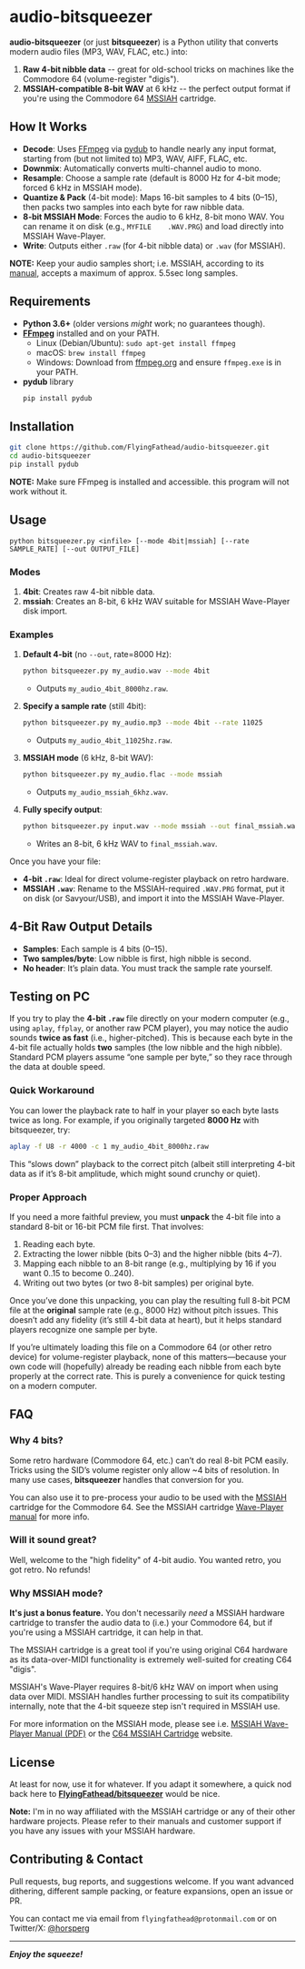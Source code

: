 # audio-bitsqueezer

**audio-bitsqueezer** (or just **bitsqueezer**) is a Python utility that converts modern audio files (MP3, WAV, FLAC, etc.) into:
1. **Raw 4-bit nibble data** -- great for old-school tricks on machines like the Commodore 64 (volume-register "digis").
2. **MSSIAH-compatible 8-bit WAV** at 6 kHz -- the perfect output format if you're using the Commodore 64 [MSSIAH](https://mssiah.com/) cartridge.

## How It Works

- **Decode**: Uses [FFmpeg](https://ffmpeg.org/) via [pydub](https://github.com/jiaaro/pydub) to handle nearly any input format, starting from (but not limited to) MP3, WAV, AIFF, FLAC, etc.  
- **Downmix**: Automatically converts multi-channel audio to mono.  
- **Resample**: Choose a sample rate (default is 8000 Hz for 4-bit mode; forced 6 kHz in MSSIAH mode).  
- **Quantize & Pack** (4-bit mode): Maps 16-bit samples to 4 bits (0–15), then packs two samples into each byte for raw nibble data.  
- **8-bit MSSIAH Mode**: Forces the audio to 6 kHz, 8-bit mono WAV. You can rename it on disk (e.g., `MYFILE    .WAV.PRG`) and load directly into MSSIAH Wave-Player.  
- **Write**: Outputs either `.raw` (for 4-bit nibble data) or `.wav` (for MSSIAH).  

**NOTE:** Keep your audio samples short; i.e. MSSIAH, according to its [manual](https://mssiah.com/files/MSSIAH_WavePlayer.pdf), accepts a maximum of approx. 5.5sec long samples.

## Requirements

- **Python 3.6+** (older versions *might* work; no guarantees though).  
- [**FFmpeg**](https://ffmpeg.org/download.html) installed and on your PATH.  
  - Linux (Debian/Ubuntu): `sudo apt-get install ffmpeg`  
  - macOS: `brew install ffmpeg`  
  - Windows: Download from [ffmpeg.org](https://ffmpeg.org/) and ensure `ffmpeg.exe` is in your PATH.  
- **pydub** library  
  ```bash
  pip install pydub
  ```

## Installation

```bash
git clone https://github.com/FlyingFathead/audio-bitsqueezer.git
cd audio-bitsqueezer
pip install pydub
```

**NOTE:** Make sure FFmpeg is installed and accessible. this program will not work without it.

## Usage

```
python bitsqueezer.py <infile> [--mode 4bit|mssiah] [--rate SAMPLE_RATE] [--out OUTPUT_FILE]
```

### Modes

1. **4bit**: Creates raw 4-bit nibble data.  
2. **mssiah**: Creates an 8-bit, 6 kHz WAV suitable for MSSIAH Wave-Player disk import.

### Examples

1. **Default 4-bit** (no `--out`, rate=8000 Hz):
   ```bash
   python bitsqueezer.py my_audio.wav --mode 4bit
   ```
   - Outputs `my_audio_4bit_8000hz.raw`.

2. **Specify a sample rate** (still 4bit):
   ```bash
   python bitsqueezer.py my_audio.mp3 --mode 4bit --rate 11025
   ```
   - Outputs `my_audio_4bit_11025hz.raw`.

3. **MSSIAH mode** (6 kHz, 8-bit WAV):
   ```bash
   python bitsqueezer.py my_audio.flac --mode mssiah
   ```
   - Outputs `my_audio_mssiah_6khz.wav`.

4. **Fully specify output**:
   ```bash
   python bitsqueezer.py input.wav --mode mssiah --out final_mssiah.wav
   ```
   - Writes an 8-bit, 6 kHz WAV to `final_mssiah.wav`.

Once you have your file:
- **4-bit `.raw`**: Ideal for direct volume-register playback on retro hardware.  
- **MSSIAH `.wav`**: Rename to the MSSIAH-required `.WAV.PRG` format, put it on disk (or Savyour/USB), and import it into the MSSIAH Wave-Player.

## 4-Bit Raw Output Details

- **Samples**: Each sample is 4 bits (0–15).  
- **Two samples/byte**: Low nibble is first, high nibble is second.  
- **No header**: It’s plain data. You must track the sample rate yourself.

## Testing on PC

If you try to play the **4-bit `.raw`** file directly on your modern computer (e.g., using `aplay`, `ffplay`, or another raw PCM player), you may notice the audio sounds **twice as fast** (i.e., higher-pitched). This is because each byte in the 4-bit file actually holds **two** samples (the low nibble and the high nibble). Standard PCM players assume “one sample per byte,” so they race through the data at double speed.

### Quick Workaround

You can lower the playback rate to half in your player so each byte lasts twice as long. For example, if you originally targeted **8000 Hz** with bitsqueezer, try:

   ```bash
   aplay -f U8 -r 4000 -c 1 my_audio_4bit_8000hz.raw
   ```

This “slows down” playback to the correct pitch (albeit still interpreting 4-bit data as if it’s 8-bit amplitude, which might sound crunchy or quiet).

### Proper Approach

If you need a more faithful preview, you must **unpack** the 4-bit file into a standard 8-bit or 16-bit PCM file first. That involves:

1. Reading each byte.  
2. Extracting the lower nibble (bits 0–3) and the higher nibble (bits 4–7).  
3. Mapping each nibble to an 8-bit range (e.g., multiplying by 16 if you want 0..15 to become 0..240).  
4. Writing out two bytes (or two 8-bit samples) per original byte.

Once you’ve done this unpacking, you can play the resulting full 8-bit PCM file at the **original** sample rate (e.g., 8000 Hz) without pitch issues. This doesn’t add any fidelity (it’s still 4-bit data at heart), but it helps standard players recognize one sample per byte.

If you’re ultimately loading this file on a Commodore 64 (or other retro device) for volume-register playback, none of this matters—because your own code will (hopefully) already be reading each nibble from each byte properly at the correct rate. This is purely a convenience for quick testing on a modern computer.

## FAQ

### Why 4 bits?
Some retro hardware (Commodore 64, etc.) can’t do real 8-bit PCM easily. Tricks using the SID’s volume register only allow ~4 bits of resolution. In many use cases, **bitsqueezer** handles that conversion for you.

You can also use it to pre-process your audio to be used with the [MSSIAH](https://mssiah.com/) cartridge for the Commodore 64. See the MSSIAH cartridge [Wave-Player manual](https://mssiah.com/files/MSSIAH_WavePlayer.pdf) for more info.

### Will it sound great?
Well, welcome to the "high fidelity" of 4-bit audio. You wanted retro, you got retro. No refunds!

### Why MSSIAH mode?
**It's just a bonus feature.** You don't necessarily _need_ a MSSIAH hardware cartridge to transfer the audio data to (i.e.) your Commodore 64, but if you're using a MSSIAH cartridge, it can help in that.

The MSSIAH cartridge is a great tool if you're using original C64 hardware as its data-over-MIDI functionality is extremely well-suited for creating C64 "digis". 

MSSIAH's Wave-Player requires 8-bit/6 kHz WAV on import when using data over MIDI. MSSIAH handles further processing to suit its compatibility internally, note that the 4-bit squeeze step isn't required in MSSIAH use.

For more information on the MSSIAH mode, please see i.e. [MSSIAH Wave-Player Manual (PDF)](https://mssiah.com/files/MSSIAH_WavePlayer.pdf) or the [C64 MSSIAH Cartridge](https://mssiah.com/) website.

## License

At least for now, use it for whatever. If you adapt it somewhere, a quick nod back here to [**FlyingFathead/bitsqueezer**](https://github.com/FlyingFathead/audio-bitsqueezer) would be nice.

**Note:** I'm in no way affiliated with the MSSIAH cartridge or any of their other hardware projects. Please refer to their manuals and customer support if you have any issues with your MSSIAH hardware.

## Contributing & Contact

Pull requests, bug reports, and suggestions welcome. If you want advanced dithering, different sample packing, or feature expansions, open an issue or PR.

You can contact me via email from `flyingfathead@protonmail.com` or on Twitter/X: [@horsperg](https://x.com/horsperg)

---

_**Enjoy the squeeze!**_
